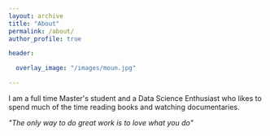 ```yaml
---
layout: archive
title: "About"
permalink: /about/
author_profile: true

header:

  overlay_image: "/images/moun.jpg"

---
```


I am a full time Master's student and a Data Science Enthusiast who likes to spend much of the time reading books and watching documentaries.

*"The only way to do great work is to love what you do"*
